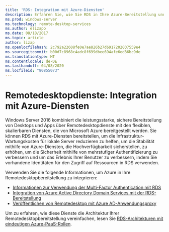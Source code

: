 ```yaml
---
title: 'RDS: Integration mit Azure-Diensten'
description: Erfahren Sie, wie Sie RDS in Ihre Azure-Bereitstellung und Azure in Ihre RDS-Bereitstellung integrieren.
ms.prod: windows-server
ms.technology: remote-desktop-services
ms.author: elizapo
ms.date: 08/18/2017
ms.topic: article
author: lizap
ms.openlocfilehash: 2c792a22608fe0e7ae826b27d6917202037559e4
ms.sourcegitcommit: b00d7c8968c4adc8f699dbee694afe6ed36bc9de
ms.translationtype: HT
ms.contentlocale: de-DE
ms.lasthandoff: 04/08/2020
ms.locfileid: "80855073"
---
```

# <a name="remote-desktop-services---integrating-with-azure-services"></a>Remotedesktopdienste: Integration mit Azure-Diensten

Windows Server 2016 kombiniert die leistungsstarke, sichere Bereitstellung von Desktops und Apps über Remotedesktopdienste mit den flexiblen, skalierbaren Diensten, die von Microsoft Azure bereitgestellt werden. Sie können RDS mit Azure-Diensten bereitstellen, um die Infrastruktur-Wartungskosten für lokale Server reduzieren zu helfen, um die Stabilität mithilfe von Azure-Diensten, die Hochverfügbarkeit sicherstellen, zu erhöhen, um die Sicherheit mithilfe von mehrstufiger Authentifizierung zu verbessern und um das Erlebnis Ihrer Benutzer zu verbessern, indem Sie vorhandene Identitäten für den Zugriff auf Ressourcen in RDS verwenden.

Verwenden Sie die folgende Informationen, um Azure in Ihre Remotedesktopbereitstellung zu integrieren:

- [Informationen zur Verwendung der Multi-Factor Authentication mit RDS](/azure/multi-factor-authentication/nps-extension-remote-desktop-gateway)
- [Integration von Azure Active Directory Domain Services mit der RDS-Bereitstellung](rds-azure-adds.md)
- [Veröffentlichen von Remotedesktop mit Azure AD-Anwendungsproxy](/azure/active-directory/application-proxy-publish-remote-desktop)

Um zu erfahren, wie diese Dienste die Architektur Ihrer Remotedesktopbereitstellung vereinfachen, lesen Sie [RDS-Architekturen mit eindeutigen Azure-PaaS-Rollen](desktop-hosting-logical-architecture.md#rds-architectures-with-unique-azure-paas-roles).